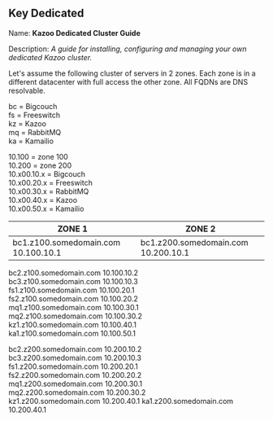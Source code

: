 ## Key Dedicated

Name: **Kazoo Dedicated Cluster Guide**

Description: *A guide for installing, configuring and managing your own dedicated Kazoo cluster.*

Let's assume the following cluster of servers in 2 zones.  Each zone is in a different datacenter with full access the other zone.  All FQDNs are DNS resolvable.

bc = Bigcouch  
fs = Freeswitch  
kz = Kazoo  
mq = RabbitMQ  
ka = Kamailio  

10.100 = zone 100  
10.200 = zone 200  
10.x00.10.x = Bigcouch  
10.x00.20.x = Freeswitch  
10.x00.30.x = RabbitMQ  
10.x00.40.x = Kazoo  
10.x00.50.x = Kamailio  

| ZONE 1 | ZONE 2 |
| ---------- | ---------- |
|bc1.z100.somedomain.com  10.100.10.1  | bc1.z200.somedomain.com  10.200.10.1 |
bc2.z100.somedomain.com  10.100.10.2  
bc3.z100.somedomain.com  10.100.10.3  
fs1.z100.somedomain.com  10.100.20.1  
fs2.z100.somedomain.com  10.100.20.2  
mq1.z100.somedomain.com  10.100.30.1  
mq2.z100.somedomain.com  10.100.30.2  
kz1.z100.somedomain.com  10.100.40.1  
ka1.z100.somedomain.com  10.100.50.1  




  
bc2.z200.somedomain.com  10.200.10.2  
bc3.z200.somedomain.com  10.200.10.3  
fs1.z200.somedomain.com  10.200.20.1  
fs2.z200.somedomain.com  10.200.20.2  
mq1.z200.somedomain.com  10.200.30.1  
mq2.z200.somedomain.com  10.200.30.2  
kz1.z200.somedomain.com  10.200.40.1
ka1.z200.somedomain.com  10.200.40.1






